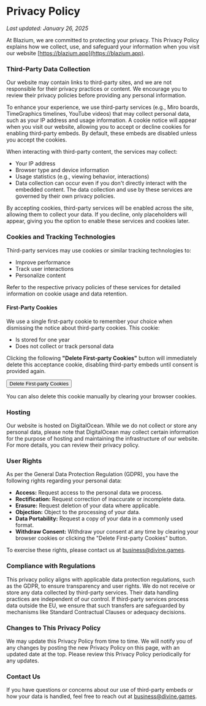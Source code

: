 # Privacy Policy

*Last updated: January 26, 2025*

At Blazium, we are committed to protecting your privacy. This Privacy Policy explains how we collect, use,
and safeguard your information when you visit our website [https://blazium.app](https://blazium.app).

### Third-Party Data Collection

Our website may contain links to third-party sites, and we are not responsible for their privacy practices or content.
We encourage you to review their privacy policies before providing any personal information.

To enhance your experience, we use third-party services (e.g., Miro boards, TimeGraphics timelines, YouTube videos) that may collect personal data, such as your IP 
address and usage information. A cookie notice will appear when you visit our website, allowing you to accept or decline cookies for enabling third-party embeds. By 
default, these embeds are disabled unless you accept the cookies.

When interacting with third-party content, the services may collect:

- Your IP address
- Browser type and device information
- Usage statistics (e.g., viewing behavior, interactions)
- Data collection can occur even if you don't directly interact with the embedded content. The data collection and use by these services are governed by their own privacy policies.

By accepting cookies, third-party services will be enabled across the site, allowing them to collect your data.
If you decline, only placeholders will appear, giving you the option to enable these services and cookies later.

### Cookies and Tracking Technologies
Third-party services may use cookies or similar tracking technologies to:
- Improve performance
- Track user interactions
- Personalize content

Refer to the respective privacy policies of these services for detailed information on cookie usage and data retention.

#### First-Party Cookies
We use a single first-party cookie to remember your choice when dismissing the notice about third-party cookies.
This cookie:
- Is stored for one year
- Does not collect or track personal data

Clicking the following **"Delete First-party Cookies"** button will immediately delete this acceptance cookie,
disabling third-party embeds until consent is provided again.

<button class="primary-btn" onclick="deleteFirstPartyCookies()">Delete First-party Cookies</button>

You can also delete this cookie manually by clearing your browser cookies.

### Hosting

Our website is hosted on DigitalOcean. While we do not collect or store any personal data, please note that DigitalOcean
may collect certain information for the purpose of hosting and maintaining the infrastructure of our website.
For more details, you can review their privacy policy.

### User Rights
As per the General Data Protection Regulation (GDPR), you have the following rights regarding your personal data:
- **Access:** Request access to the personal data we process.
- **Rectification:** Request correction of inaccurate or incomplete data.
- **Erasure:** Request deletion of your data where applicable.
- **Objection:** Object to the processing of your data.
- **Data Portability:** Request a copy of your data in a commonly used format.
- **Withdraw Consent:** Withdraw your consent at any time by clearing your browser cookies or clicking the "Delete First-party Cookies" button.

To exercise these rights, please contact us at [business@divine.games](mailto:business@divine.games).

### Compliance with Regulations
This privacy policy aligns with applicable data protection regulations, such as the GDPR, to ensure transparency and user rights. We do not receive or store any data 
collected by third-party services. Their data handling practices are independent of our control. If third-party services process data outside the EU, we ensure that 
such transfers are safeguarded by mechanisms like Standard Contractual Clauses or adequacy decisions.

### Changes to This Privacy Policy
We may update this Privacy Policy from time to time.
We will notify you of any changes by posting the new Privacy Policy on this page, with an updated date at the top.
Please review this Privacy Policy periodically for any updates.

### Contact Us
If you have questions or concerns about our use of third-party embeds or how your data is handled,
feel free to reach out at [business@divine.games](mailto:business@divine.games).
